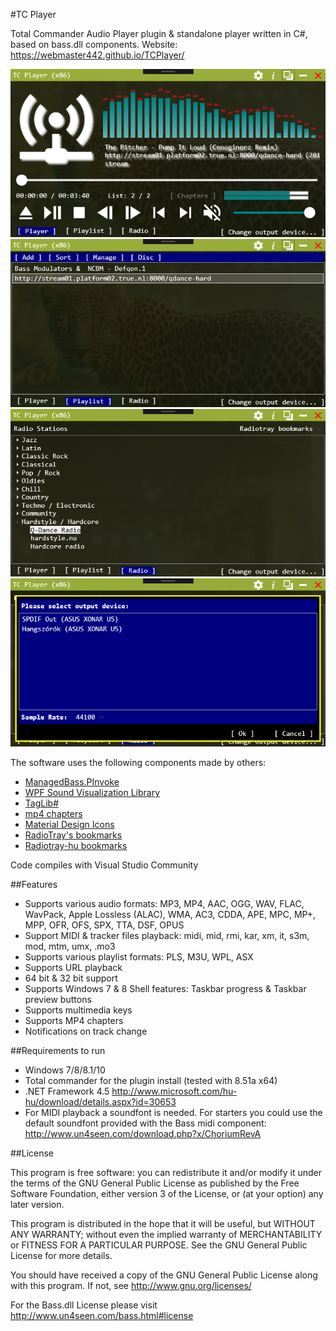 #TC Player

Total Commander Audio Player plugin & standalone player written in C#, based on bass.dll components.
Website: https://webmaster442.github.io/TCPlayer/

![alt text](readme/shot01.png "TC Player")
![alt text](readme/shot02.png "TC Player")
![alt text](readme/shot03.png "TC Player")
![alt text](readme/shot04.png "TC Player")

The software uses the following components made by others:

* [ManagedBass.PInvoke](https://github.com/ManagedBass/ManagedBass.PInvoke)
* [WPF Sound Visualization Library](http://wpfsvl.codeplex.com/)
* [TagLib#](https://github.com/mono/taglib-sharp)
* [mp4 chapters](https://mp4chap.codeplex.com/)
* [Material Design Icons](https://materialdesignicons.com/)
* [RadioTray's bookmarks](http://radiotray.sourceforge.net/)
* [Radiotray-hu bookmarks](https://github.com/gyarakilaszlo/Radiotray-hu)

Code compiles with Visual Studio Community

##Features

* Supports various audio formats: MP3, MP4, AAC, OGG, WAV, FLAC, WavPack, Apple Lossless (ALAC), WMA, AC3, CDDA, APE, MPC, MP+, MPP, OFR, OFS, SPX, TTA, DSF, OPUS
* Support MIDI & tracker files playback: midi, mid, rmi, kar, xm, it, s3m, mod, mtm, umx, .mo3
* Supports various playlist formats: PLS, M3U, WPL, ASX
* Supports URL playback
* 64 bit & 32 bit support
* Supports Windows 7 & 8 Shell features: Taskbar progress & Taskbar preview buttons
* Supports multimedia keys
* Supports MP4 chapters
* Notifications on track change


##Requirements to run
 - Windows 7/8/8.1/10
 - Total commander for the plugin install (tested with 8.51a x64)
 - .NET Framework 4.5
   http://www.microsoft.com/hu-hu/download/details.aspx?id=30653
 - For MIDI playback a soundfont is needed. For starters you could use the default soundfont provided with the Bass midi component: http://www.un4seen.com/download.php?x/ChoriumRevA

   
##License

This program is free software: you can redistribute it and/or modify it under the terms of the GNU General Public License as published by the Free Software Foundation, either version 3 of the License, or (at your option) any later version.

This program is distributed in the hope that it will be useful, but WITHOUT ANY WARRANTY; without even the implied warranty of MERCHANTABILITY or FITNESS FOR A PARTICULAR PURPOSE.  See the GNU General Public License for more details.

You should have received a copy of the GNU General Public License along with this program.  If not, see http://www.gnu.org/licenses/

For the Bass.dll License please visit http://www.un4seen.com/bass.html#license